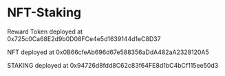 # NFT-Staking

 Reward Token deployed at 0x725c0Ca68E2d9b0D08FCe4e5d1639144d1eC8D37

 NFT deployed at 0x0B66cfeAb696d67e588356aDdA482aA2328120A5

 STAKING deployed at 
 0x94726d8fdd8C62c83f64FE8d1bC4bCf115ee50d3
